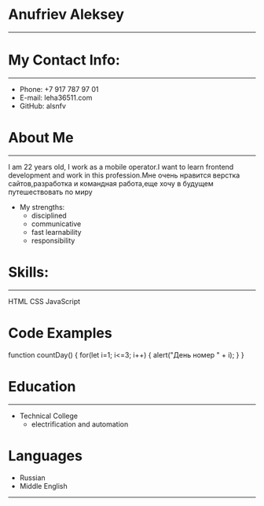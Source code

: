 # Anufriev Aleksey
***
# My Contact Info:
***
* Phone: +7 917 787 97 01
* E-mail: leha36511.com
* GitHub: alsnfv
# About Me
***
I am 22 years old, I work as a mobile operator.I want to learn frontend development and work in this profession.Мне очень нравится верстка сайтов,разработка и командная работа,еще хочу в будущем путешествовать по миру
* My strengths:
    * disciplined
    * communicative
    * fast learnability
    * responsibility
# Skills:
 ***
 HTML
 CSS
 JavaScript
# Code Examples
  function countDay() {
    for(let i=1; i<=3; i++) {
      alert("День номер " + i);
    }
  }
# Education
***
* Technical College
    * electrification and automation
# Languages 
* Russian
* Middle English
***
